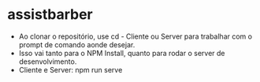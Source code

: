 # assistbarber
- Ao clonar o repositório, use cd - Cliente ou Server para trabalhar com o prompt de comando aonde desejar.
- Isso vai tanto para o NPM Install, quanto para rodar o server de desenvolvimento.
- Cliente e Server: npm run serve
